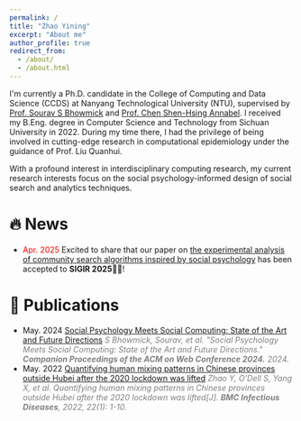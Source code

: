 ```yaml
---
permalink: /
title: "Zhao Yining"
excerpt: "About me"
author_profile: true
redirect_from: 
  - /about/
  - /about.html
---
```



I'm currently a Ph.D. candidate in the College of Computing and Data Science (CCDS) at Nanyang Technological University (NTU), supervised by [Prof. Sourav S Bhowmick](https://personal.ntu.edu.sg/assourav/) and [Prof. Chen Shen-Hsing Annabel](https://dr.ntu.edu.sg/cris/rp/rp01013). I received my B.Eng. degree in Computer Science and Technology from Sichuan University in 2022. During my time there, I had the privilege of being involved in cutting-edge research in computational epidemiology under the guidance of Prof. Liu Quanhui.

With a profound interest in interdisciplinary computing research, my current research interests focus on the social psychology-informed design of social search and analytics techniques.

# 🔥 News
* <span style="color:red"> Apr. 2025 </span> Excited to share that our paper on <u>the experimental analysis of community search algorithms inspired by social psychology</u> has been accepted to **SIGIR 2025**🎉🎉! 

# 📄 Publications
* May. 2024 [Social Psychology Meets Social Computing: State of the Art and Future Directions](https://dl.acm.org/doi/abs/10.1145/3589335.3641242) <span style="color:gray">*S Bhowmick, Sourav, et al. "Social Psychology Meets Social Computing: State of the Art and Future Directions." **Companion Proceedings of the ACM on Web Conference 2024.** 2024.*</span>
* May. 2022 [Quantifying human mixing patterns in Chinese provinces outside Hubei after the 2020 lockdown was lifted](https://bmcinfectdis.biomedcentral.com/articles/10.1186/s12879-022-07455-7) <span style="color:gray">*Zhao Y, O’Dell S, Yang X, et al. Quantifying human mixing patterns in Chinese provinces outside Hubei after the 2020 lockdown was lifted[J]. **BMC Infectious Diseases**, 2022, 22(1): 1-10.*</span>
